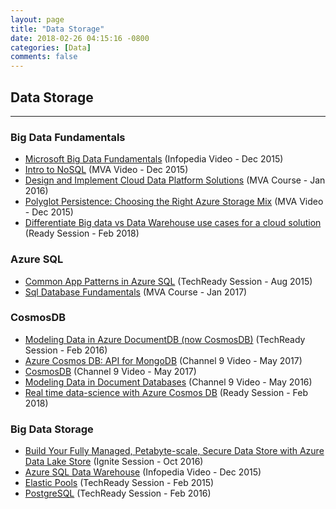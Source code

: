 ```yaml
---
layout: page
title: "Data Storage"
date: 2018-02-26 04:15:16 -0800
categories: [Data]
comments: false
---
```


## Data Storage

---

### Big Data Fundamentals

- [Microsoft Big Data Fundamentals](https://microsoft.sharepoint.com/sites/academy/media/AEVD-3-101597) (Infopedia Video - Dec 2015)
- [Intro to NoSQL](https://microsoft.sharepoint.com/sites/academy/media/AEVD-3-101601) (MVA Video - Dec 2015)
- [Design and Implement Cloud Data Platform Solutions](https://mva.microsoft.com/en-US/training-courses/design-and-implement-cloud-data-platform-solutions-15711) (MVA Course - Jan 2016)
- [Polyglot Persistence: Choosing the Right Azure Storage Mix](https://microsoft.sharepoint.com/sites/academy/media/AEVD-3-101647) (MVA Video - Dec 2015)
- [Differentiate Big data vs Data Warehouse use cases for a cloud solution](https://content.microsoftready.com/FY18Q3/session/DAI-DP310) (Ready Session - Feb 2018)

### Azure SQL

- [Common App Patterns in Azure SQL](https://techreadytv.com/TR21/session?sCode=DP302) (TechReady Session - Aug 2015)
- [Sql Database Fundamentals](https://mva.microsoft.com/en-US/training-courses/sql-database-fundamentals-16944?l=w7qq6nAID_6805121157) (MVA Course - Jan 2017)

### CosmosDB

- [Modeling Data in Azure DocumentDB (now CosmosDB)](https://techreadytv.com/TR22/session?sCode=DP331) (TechReady Session - Feb 2016)
- [Azure Cosmos DB: API for MongoDB](https://channel9.msdn.com/events/build/2017/p4011) (Channel 9 Video - May 2017)
- [CosmosDB](https://channel9.msdn.com/events/build/2017/c9l08) (Channel 9 Video - May 2017)
- [Modeling Data in Document Databases](https://channel9.msdn.com/Events/Build/2016/P468) (Channel 9 Video - May 2016)
- [Real time data-science with Azure Cosmos DB](https://content.microsoftready.com/FY18Q3/session/DAI-DP307) (Ready Session - Feb 2018)

### Big Data Storage

- [Build Your Fully Managed, Petabyte-scale, Secure Data Store with Azure Data Lake Store](https://channel9.msdn.com/events/Ignite/2016/BRK2223) (Ignite Session - Oct 2016)
- [Azure SQL Data Warehouse](https://microsoft.sharepoint.com/sites/infopedia/media/details/AEVD-3-101604) (Infopedia Video - Dec 2015)
- [Elastic Pools](https://techreadytv.com/TR20/session?sCode=DP203) (TechReady Session - Feb 2015)
- [PostgreSQL](https://techreadytv.com/TR22/session?sCode=DPCT302) (TechReady Session - Feb 2016)
